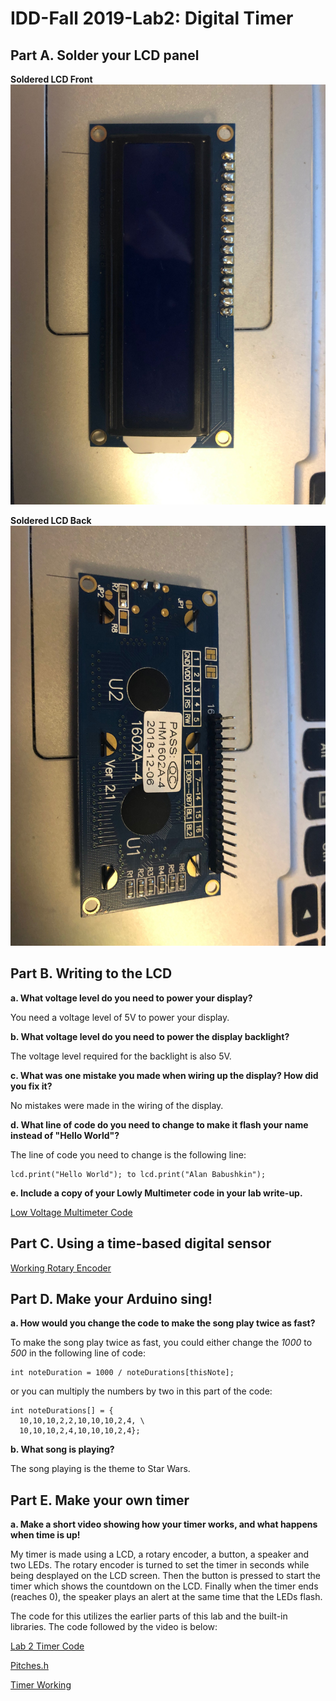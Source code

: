 # IDD-Fall 2019-Lab2: Digital Timer

## Part A. Solder your LCD panel

**Soldered LCD Front**
![Soldered LCD Front](https://github.com/ababushkin6/Interactive-Lab-Hub/blob/master/Labs/Lab%232/Soldered%20LCD%20Front.jpg)

**Soldered LCD Back**
![Soldered LCD Back](https://github.com/ababushkin6/Interactive-Lab-Hub/blob/master/Labs/Lab%232/Soldered%20LCD%20Back.jpg)

## Part B. Writing to the LCD

**a. What voltage level do you need to power your display?**

You need a voltage level of 5V to power your display. 

**b. What voltage level do you need to power the display backlight?**

The voltage level required for the backlight is also 5V.

**c. What was one mistake you made when wiring up the display? How did you fix it?**

No mistakes were made in the wiring of the display.

**d. What line of code do you need to change to make it flash your name instead of "Hello World"?**

The line of code you need to change is the following line:

    lcd.print("Hello World"); to lcd.print("Alan Babushkin");

**e. Include a copy of your Lowly Multimeter code in your lab write-up.**

[Low Voltage Multimeter Code](https://github.com/ababushkin6/Interactive-Lab-Hub/blob/master/Labs/Lab%232/Lab_2_Lowly_Voltmeter.ino)

## Part C. Using a time-based digital sensor

[Working Rotary Encoder](https://github.com/ababushkin6/Interactive-Lab-Hub/blob/master/Labs/Lab%232/Rotary%20Encoder%20Testing.MOV)

## Part D. Make your Arduino sing!

**a. How would you change the code to make the song play twice as fast?**

To make the song play twice as fast, you could either change the *1000* to *500* in the following line of code:

    int noteDuration = 1000 / noteDurations[thisNote];
or you can multiply the numbers by two in this part of the code:

    int noteDurations[] = {
      10,10,10,2,2,10,10,10,2,4, \
      10,10,10,2,4,10,10,10,2,4};

**b. What song is playing?**

The song playing is the theme to Star Wars.

## Part E. Make your own timer

**a. Make a short video showing how your timer works, and what happens when time is up!**

My timer is made using a LCD, a rotary encoder, a button, a speaker and two LEDs. The rotary encoder is turned to set the timer in seconds while being desplayed on the LCD screen. Then the button is pressed to start the timer which shows the countdown on the LCD. Finally when the timer ends (reaches 0), the speaker plays an alert at the same time that the LEDs flash.

The code for this utilizes the earlier parts of this lab  and the built-in libraries. The code followed by the video is below:

[Lab 2 Timer Code](https://github.com/ababushkin6/Interactive-Lab-Hub/blob/master/Labs/Lab%232/Lab_2_Timer.ino)

[Pitches.h](https://github.com/ababushkin6/Interactive-Lab-Hub/blob/master/Labs/Lab%232/pitches.h)

[Timer Working]()
